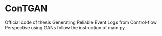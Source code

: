 # ConTGAN
Official code of thesis Generating Reliable Event Logs from Control-flow Perspective using GANs
follow the instruction of main.py

